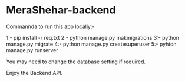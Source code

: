 # MeraShehar-backend

Commannda to run this app locally:-

1:- pip install -r req.txt
2:- python manage.py makmigrations
3:- python manage.py migrate
4:- python manage.py createsuperuser
5:- pyhton manage.py runserver

You may need to change the database setting if required.

Enjoy the Backend API.
